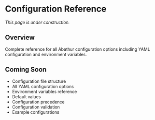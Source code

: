 # Configuration Reference

*This page is under construction.*

<!-- TODO: Add complete configuration reference -->

## Overview

Complete reference for all Abathur configuration options including YAML configuration and environment variables.

## Coming Soon

- Configuration file structure
- All YAML configuration options
- Environment variables reference
- Default values
- Configuration precedence
- Configuration validation
- Example configurations
